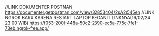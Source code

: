 //LINK DOKUMENTER POSTMAN https://documenter.getpostman.com/view/32853404/2sA2r545eh
//LINK NGROK BARU KARENA RESTART LAPTOP KEGANTI LINKNYA(16/02/24 23:00 WIB) https://f053-2001-448a-50c2-2390-ec5a-775c-7fe1-73eb.ngrok-free.app/
